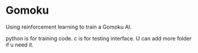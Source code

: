 # Gomoku
Using reinforcement learning to train a Gomoku AI. 

python is for training code.
c is for testing interface.
U can add more folder if u need it.

